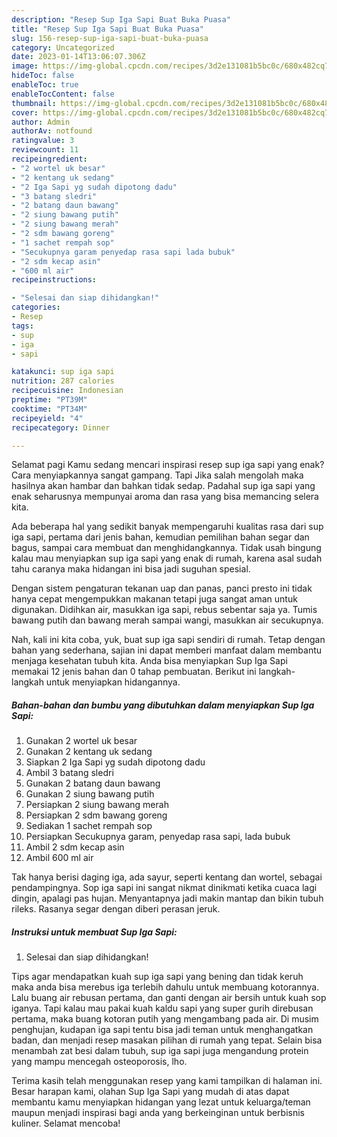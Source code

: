```yaml
---
description: "Resep Sup Iga Sapi Buat Buka Puasa"
title: "Resep Sup Iga Sapi Buat Buka Puasa"
slug: 156-resep-sup-iga-sapi-buat-buka-puasa
category: Uncategorized
date: 2023-01-14T13:06:07.306Z
image: https://img-global.cpcdn.com/recipes/3d2e131081b5bc0c/680x482cq70/sup-iga-sapi-foto-resep-utama.jpg
hideToc: false
enableToc: true
enableTocContent: false
thumbnail: https://img-global.cpcdn.com/recipes/3d2e131081b5bc0c/680x482cq70/sup-iga-sapi-foto-resep-utama.jpg
cover: https://img-global.cpcdn.com/recipes/3d2e131081b5bc0c/680x482cq70/sup-iga-sapi-foto-resep-utama.jpg
author: Admin
authorAv: notfound
ratingvalue: 3
reviewcount: 11
recipeingredient:
- "2 wortel uk besar"
- "2 kentang uk sedang"
- "2 Iga Sapi yg sudah dipotong dadu"
- "3 batang sledri"
- "2 batang daun bawang"
- "2 siung bawang putih"
- "2 siung bawang merah"
- "2 sdm bawang goreng"
- "1 sachet rempah sop"
- "Secukupnya garam penyedap rasa sapi lada bubuk"
- "2 sdm kecap asin"
- "600 ml air"
recipeinstructions:

- "Selesai dan siap dihidangkan!"
categories:
- Resep
tags:
- sup
- iga
- sapi

katakunci: sup iga sapi 
nutrition: 287 calories
recipecuisine: Indonesian
preptime: "PT39M"
cooktime: "PT34M"
recipeyield: "4"
recipecategory: Dinner

---
```



Selamat pagi Kamu sedang mencari inspirasi resep sup iga sapi yang enak? Cara menyiapkannya sangat gampang. Tapi Jika salah mengolah maka hasilnya akan hambar dan bahkan tidak sedap. Padahal sup iga sapi yang enak seharusnya mempunyai aroma dan rasa yang bisa memancing selera kita.


Ada beberapa hal yang sedikit banyak mempengaruhi kualitas rasa dari sup iga sapi, pertama dari jenis bahan, kemudian pemilihan bahan segar dan bagus, sampai cara membuat dan menghidangkannya. Tidak usah bingung kalau mau menyiapkan sup iga sapi yang enak di rumah, karena asal sudah tahu caranya maka hidangan ini bisa jadi suguhan spesial.

Dengan sistem pengaturan tekanan uap dan panas, panci presto ini tidak hanya cepat mengempukkan makanan tetapi juga sangat aman untuk digunakan. Didihkan air, masukkan iga sapi, rebus sebentar saja ya. Tumis bawang putih dan bawang merah sampai wangi, masukkan air secukupnya.


Nah, kali ini kita coba, yuk, buat sup iga sapi sendiri di rumah. Tetap dengan bahan yang sederhana, sajian ini dapat memberi manfaat dalam membantu menjaga kesehatan tubuh kita. Anda bisa menyiapkan Sup Iga Sapi memakai 12 jenis bahan dan 0 tahap pembuatan. Berikut ini langkah-langkah untuk menyiapkan hidangannya.

<!--inarticleads1-->

##### Bahan-bahan dan bumbu yang dibutuhkan dalam menyiapkan Sup Iga Sapi:

1. Gunakan 2 wortel uk besar
1. Gunakan 2 kentang uk sedang
1. Siapkan 2 Iga Sapi yg sudah dipotong dadu
1. Ambil 3 batang sledri
1. Gunakan 2 batang daun bawang
1. Gunakan 2 siung bawang putih
1. Persiapkan 2 siung bawang merah
1. Persiapkan 2 sdm bawang goreng
1. Sediakan 1 sachet rempah sop
1. Persiapkan Secukupnya garam, penyedap rasa sapi, lada bubuk
1. Ambil 2 sdm kecap asin
1. Ambil 600 ml air


Tak hanya berisi daging iga, ada sayur, seperti kentang dan wortel, sebagai pendampingnya. Sop iga sapi ini sangat nikmat dinikmati ketika cuaca lagi dingin, apalagi pas hujan. Menyantapnya jadi makin mantap dan bikin tubuh rileks. Rasanya segar dengan diberi perasan jeruk. 

<!--inarticleads2-->

##### Instruksi untuk membuat Sup Iga Sapi:


1. Selesai dan siap dihidangkan!

Tips agar mendapatkan kuah sup iga sapi yang bening dan tidak keruh maka anda bisa merebus iga terlebih dahulu untuk membuang kotorannya. Lalu buang air rebusan pertama, dan ganti dengan air bersih untuk kuah sop iganya. Tapi kalau mau pakai kuah kaldu sapi yang super gurih direbusan pertama, maka buang kotoran putih yang mengambang pada air. Di musim penghujan, kudapan iga sapi tentu bisa jadi teman untuk menghangatkan badan, dan menjadi resep masakan pilihan di rumah yang tepat. Selain bisa menambah zat besi dalam tubuh, sup iga sapi juga mengandung protein yang mampu mencegah osteoporosis, lho. 

Terima kasih telah menggunakan resep yang kami tampilkan di halaman ini. Besar harapan kami, olahan Sup Iga Sapi yang mudah di atas dapat membantu kamu menyiapkan hidangan yang lezat untuk keluarga/teman maupun menjadi inspirasi bagi anda yang berkeinginan untuk berbisnis kuliner. Selamat mencoba!
